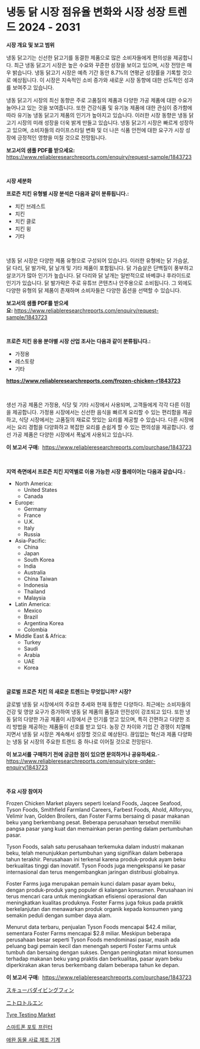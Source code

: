 <p><h1>냉동 닭 시장 점유율 변화와 시장 성장 트렌드 2024 - 2031</h1></p><p><strong>시장 개요 및 보고 범위</strong></p>
<p><p>냉동 닭고기는 신선한 닭고기를 동결한 제품으로 많은 소비자들에게 편의성을 제공합니다. 최근 냉동 닭고기 시장은 높은 수요와 꾸준한 성장을 보이고 있으며, 시장 전망은 매우 밝습니다. 냉동 닭고기 시장은 예측 기간 동안 8.7%의 연평균 성장률을 기록할 것으로 예상됩니다. 이 시장은 지속적인 소비 증가와 새로운 시장 동향에 대한 선도적인 성과를 보여주고 있습니다.</p><p>냉동 닭고기 시장의 최신 동향은 주로 고품질의 제품과 다양한 가공 제품에 대한 수요가 늘어나고 있는 것을 보여줍니다. 또한 건강식품 및 유기농 제품에 대한 관심이 증가함에 따라 유기농 냉동 닭고기 제품의 인기가 높아지고 있습니다. 이러한 시장 동향은 냉동 닭고기 시장의 미래 성장을 더욱 밝게 만들고 있습니다. 냉동 닭고기 시장은 빠르게 성장하고 있으며, 소비자들의 라이프스타일 변화 및 더 나은 식품 안전에 대한 요구가 시장 성장에 긍정적인 영향을 미칠 것으로 전망됩니다.</p></p>
<p><strong>보고서의 샘플 PDF를 받으세요:</strong> <a href="https://www.reliableresearchreports.com/enquiry/request-sample/1843723">https://www.reliableresearchreports.com/enquiry/request-sample/1843723</a></p>
<p>&nbsp;</p>
<p><strong>시장 세분화</strong></p>
<p><strong>프로즌 치킨 유형별 시장 분석은 다음과 같이 분류됩니다.:</strong></p>
<p><ul><li>치킨 브레스트</li><li>치킨</li><li>치킨 클로</li><li>치킨 윙</li><li>기타</li></ul></p>
<p>&nbsp;</p>
<p><p>냉동 닭 시장은 다양한 제품 유형으로 구성되어 있습니다. 이러한 유형에는 닭 가슴살, 닭 다리, 닭 발가락, 닭 날개 및 기타 제품이 포함됩니다. 닭 가슴살은 단백질이 풍부하고 살코기가 많아 인기가 높습니다. 닭 다리와 닭 날개는 일반적으로 바베큐나 후라이드로 인기가 있습니다. 닭 발가락은 주로 유튜브 콘텐츠나 안주용으로 소비됩니다. 그 외에도 다양한 유형의 닭 제품이 존재하며 소비자들은 다양한 옵션을 선택할 수 있습니다.</p></p>
<p><strong>보고서의 샘플 PDF를 받으세요:</strong>&nbsp;<a href="https://www.reliableresearchreports.com/enquiry/request-sample/1843723">https://www.reliableresearchreports.com/enquiry/request-sample/1843723</a></p>
<p>&nbsp;</p>
<p><strong> 프로즌 치킨 응용 분야별 시장 산업 조사는 다음과 같이 분류됩니다.:</strong></p>
<p><ul><li>가정용</li><li>레스토랑</li><li>기타</li></ul></p>
<p><strong><a href="https://www.reliableresearchreports.com/frozen-chicken-r1843723">https://www.reliableresearchreports.com/frozen-chicken-r1843723</a></strong></p>
<p>&nbsp;</p>
<p><p>생선 가공 제품은 가정용, 식당 및 기타 시장에서 사용되며, 고객들에게 각각 다른 이점을 제공합니다. 가정용 시장에서는 신선한 음식을 빠르게 요리할 수 있는 편리함을 제공하고, 식당 시장에서는 고품질의 재료로 맛있는 요리를 제공할 수 있습니다. 다른 시장에서는 요리 경험을 다양화하고 복잡한 요리를 손쉽게 할 수 있는 편의성을 제공합니다. 생선 가공 제품은 다양한 시장에서 폭넓게 사용되고 있습니다.</p></p>
<p><strong>이 보고서 구매:</strong>&nbsp; <a href="https://www.reliableresearchreports.com/purchase/1843723">https://www.reliableresearchreports.com/purchase/1843723</a></p>
<p>&nbsp;</p>
<p><strong>지역 측면에서 프로즌 치킨 지역별로 이용 가능한 시장 플레이어는 다음과 같습니다.:</strong></p>
<p><ul>
    <li>
        North America:
        <ul>
            <li>United States</li>
            <li>Canada</li>
        </ul>
    </li>
    <li>
        Europe:
        <ul>
            <li>Germany</li>
            <li>France</li>
            <li>U.K.</li>
            <li>Italy</li>
            <li>Russia</li>
        </ul>
    </li>
    <li>
        Asia-Pacific:
        <ul>
            <li>China</li>
            <li>Japan</li>
            <li>South Korea</li>
            <li>India</li>
            <li>Australia</li>
            <li>China Taiwan</li>
            <li>Indonesia</li>
            <li>Thailand</li>
            <li>Malaysia</li>
        </ul>
    </li>
    <li>
        Latin America:
        <ul>
            <li>Mexico</li>
            <li>Brazil</li>
            <li>Argentina Korea</li>
            <li>Colombia</li>
        </ul>
    </li>
    <li>
        Middle East & Africa:
        <ul>
            <li>Turkey</li>
            <li>Saudi</li>
            <li>Arabia</li>
            <li>UAE</li>
            <li>Korea</li>
        </ul>
    </li>
    </ul></p>
<p>&nbsp;</p>
<p><strong>글로벌 프로즌 치킨 의 새로운 트렌드는 무엇입니까? 시장?</strong></p>
<p><p>글로벌 냉동 닭 시장에서의 주요한 추세와 현재 동향은 다양하다. 최근에는 소비자들의 건강 및 영양 요구가 증가하여 냉동 닭 제품의 품질과 안전성이 강조되고 있다. 또한 냉동 닭의 다양한 가공 제품이 시장에서 큰 인기를 얻고 있으며, 특히 간편하고 다양한 조리 방법을 제공하는 제품들이 선호를 받고 있다. 농장 간 차이와 기업 간 경쟁이 치열해지면서 냉동 닭 시장은 계속해서 성장할 것으로 예상된다. 끊임없는 혁신과 제품 다양화는 냉동 닭 시장의 주요한 트렌드 중 하나로 이어질 것으로 전망된다.</p></p>
<p><strong>이 보고서를 구매하기 전에 궁금한 점이 있으면 문의하거나 공유하세요.</strong>- <a href="https://www.reliableresearchreports.com/enquiry/pre-order-enquiry/1843723">https://www.reliableresearchreports.com/enquiry/pre-order-enquiry/1843723</a></p>
<p>&nbsp;</p>
<p><strong>주요 시장 참여자</strong></p>
<p><p>Frozen Chicken Market players seperti Iceland Foods, Jaqcee Seafood, Tyson Foods, Smithfield Farmland Careers, Farbest Foods, Ahold, Allforyou, Velimir Ivan, Golden Broilers, dan Foster Farms bersaing di pasar makanan beku yang berkembang pesat. Beberapa perusahaan tersebut memiliki pangsa pasar yang kuat dan memainkan peran penting dalam pertumbuhan pasar.</p><p>Tyson Foods, salah satu perusahaan terkemuka dalam industri makanan beku, telah menunjukkan pertumbuhan yang signifikan dalam beberapa tahun terakhir. Perusahaan ini terkenal karena produk-produk ayam beku berkualitas tinggi dan inovatif. Tyson Foods juga mengekspansi ke pasar internasional dan terus mengembangkan jaringan distribusi globalnya.</p><p>Foster Farms juga merupakan pemain kunci dalam pasar ayam beku, dengan produk-produk yang populer di kalangan konsumen. Perusahaan ini terus mencari cara untuk meningkatkan efisiensi operasional dan meningkatkan kualitas produknya. Foster Farms juga fokus pada praktik berkelanjutan dan menawarkan produk organik kepada konsumen yang semakin peduli dengan sumber daya alam.</p><p>Menurut data terbaru, penjualan Tyson Foods mencapai $42.4 miliar, sementara Foster Farms mencapai $2.8 miliar. Meskipun beberapa perusahaan besar seperti Tyson Foods mendominasi pasar, masih ada peluang bagi pemain kecil dan menengah seperti Foster Farms untuk tumbuh dan bersaing dengan sukses. Dengan peningkatan minat konsumen terhadap makanan beku yang praktis dan berkualitas, pasar ayam beku diperkirakan akan terus berkembang dalam beberapa tahun ke depan.</p></p>
<p><strong>이 보고서 구매:</strong>&nbsp;&nbsp;<a href="https://www.reliableresearchreports.com/purchase/1843723">https://www.reliableresearchreports.com/purchase/1843723</a></p>
<p><p><a href="https://medium.com/@darieenson678546/%E3%82%B9%E3%82%AD%E3%83%A5%E3%83%BC%E3%83%90%E3%83%80%E3%82%A4%E3%83%93%E3%83%B3%E3%82%B0%E3%83%95%E3%82%A3%E3%83%B3%E3%81%AE%E5%B8%82%E5%A0%B4%E3%83%AC%E3%83%9D%E3%83%BC%E3%83%88%E3%81%AF-%E3%81%93%E3%81%AE%E5%B8%82%E5%A0%B4%E3%81%AE%E6%9C%80%E6%96%B0%E3%81%AE%E3%83%88%E3%83%AC%E3%83%B3%E3%83%89%E3%82%84%E6%88%90%E9%95%B7%E3%81%AE%E6%A9%9F%E4%BC%9A%E3%82%92%E6%98%8E%E3%82%89%E3%81%8B%E3%81%AB%E3%81%97%E3%81%A6%E3%81%84%E3%81%BE%E3%81%99-813a3daf155e">スキューバダイビングフィン</a></p><p><a href="https://medium.com/@barrymundy88/%E3%83%8B%E3%83%88%E3%83%AD%E3%83%88%E3%83%AB%E3%82%A8%E3%83%B3%E5%B8%82%E5%A0%B4%E3%81%AF%E5%B8%82%E5%A0%B4%E3%82%B7%E3%82%A7%E3%82%A2-%E5%B8%82%E5%A0%B4%E5%8B%95%E5%90%91-%E5%B8%82%E5%A0%B4%E6%88%90%E9%95%B7%E3%81%AB%E9%96%A2%E3%81%99%E3%82%8B%E6%83%85%E5%A0%B1%E3%82%92%E6%8F%90%E4%BE%9B%E3%81%97%E3%81%BE%E3%81%99-5618e88bdbb4">ニトロトルエン</a></p><p><a href="https://github.com/dx0328/Market-Research-Report-List-2/blob/main/tyre-testing-market.md">Tyre Testing Market</a></p><p><a href="https://github.com/fernandotryO5lson96765/Market-Research-Report-List-1/blob/main/881182322499.md">스마트폰 포토 프린터</a></p><p><a href="https://medium.com/@electat2023/%EC%95%A0%EC%99%84%EB%8F%99%EB%AC%BC-%EC%82%AC%EB%A3%8C-%EC%A0%9C%EC%A1%B0%EA%B8%B0%EA%B3%84-%EC%8B%9C%EC%9E%A5-%EB%B6%84%EC%84%9D-%EA%B8%80%EB%A1%9C%EB%B2%8C-%EC%82%B0%EC%97%85-%EC%A0%84%EB%A7%9D-%EB%B0%8F-%EC%98%88%EC%B8%A1-2024%EB%85%84%EB%B6%80%ED%84%B0-2031%EB%85%84%EA%B9%8C%EC%A7%80-c5b0aa00da4d">애완 동물 사료 제조 기계</a></p></p>